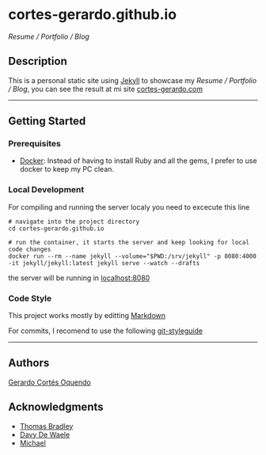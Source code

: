 # cortes-gerardo.github.io
_Resume / Portfolio / Blog_

## Description
This is a personal static site using [Jekyll](https://jekyllrb.com/) to showcase my _Resume / Portfolio / Blog_, you can see the result at mi site [cortes-gerardo.com](http://cortes-gerardo.com)

---

## Getting Started
### Prerequisites
- [Docker](https://www.docker.com/): Instead of having to install Ruby and all the gems, I prefer to use docker to keep my PC clean.

### Local Development
For compiling and running the server localy you need to excecute this line
```shell
# navigate into the project directory
cd cortes-gerardo.github.io

# run the container, it starts the server and keep looking for local code changes  
docker run --rm --name jekyll --volume="$PWD:/srv/jekyll" -p 8080:4000 -it jekyll/jekyll:latest jekyll serve --watch --drafts
```
the server will be running in [localhost:8080](http://localhost:8080/)

### Code Style
This project works mostly by editting [Markdown](https://jekyllrb.com/docs/configuration/markdown)

For commits, I recomend to use the following [git-styleguide](https://udacity.github.io/git-styleguide/)

---

## Authors
[Gerardo Cortés Oquendo](mailto:gerardo.cortes.o@gmail.com)

## Acknowledgments
- [Thomas Bradley](https://www.youtube.com/playlist?list=PLWjCJDeWfDdfVEcLGAfdJn_HXyM4Y7_k-)
- [Davy De Waele](https://ddewaele.github.io/running-jekyll-in-docker/)
- [Michael](https://dev.to/michael/compile-a-jekyll-project-without-installing-jekyll-or-ruby-by-using-docker-4184)
